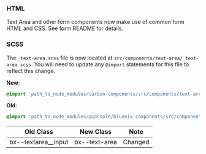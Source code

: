 ### HTML

Text Area and other form components now make use of common form HTML and CSS. See form README for details.

### SCSS

The `_text-area.scss` file is now located at `src/components/text-area/_text-area.scss`. You will need to update any `@import` statements for this file to reflect this change.

**New**: 
```scss
@import 'path_to_node_modules/carbon-components/src/components/text-area/text-area';
```

**Old**: 
```scss
@import 'path_to_node_modules/@console/bluemix-components/src/components/text-area/text-area';
```

| Old Class           | New Class     | Note    |
|---------------------|---------------|---------|
| bx--textarea__input | bx--text-area | Changed |
